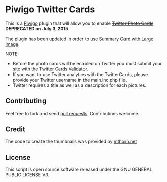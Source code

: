 Piwigo Twitter Cards
==============

This is a [Piwigo](http://piwigo.org/) plugin that will allow you to enable ~~[Twitter Photo Cards](https://dev.twitter.com/docs/cards/types/photo-card)~~ **DEPRECATED on July 3, 2015**.

The plugin has been updated in order to use [Summary Card with Large Image](https://dev.twitter.com/cards/types/summary-large-image).

NOTE:
* Before the photo cards will be enabled on Twitter you must submit your site with the [Twitter Cards Validator](https://cards-dev.twitter.com/validator).
* If you want to use Twitter analytics with the TwitterCards, please provide your Twitter username in the main.inc.php file.
* Twitter requires a title as well as a description for each pictures.

Contributing
------------

Feel free to fork and send [pull requests](http://help.github.com/fork-a-repo/).  Contributions welcome.

Credit
------------

The code to create the thumbnails was provided by [mthorn.net](http://mthorn.net/)

License
-------

This script is open source software released under the GNU GENERAL PUBLIC LICENSE V3.
